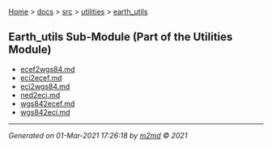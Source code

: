 [Home](../../../index.md) > [docs](../../../docs_index.md) > [src](../../src_index.md) > [utilities](../utilities_index.md) > [earth_utils](earth_utils_index.md)  

## Earth_utils Sub-Module (Part of the Utilities Module)

- [ecef2wgs84.md](ecef2wgs84.md)
- [eci2ecef.md](eci2ecef.md)
- [eci2wgs84.md](eci2wgs84.md)
- [ned2eci.md](ned2eci.md)
- [wgs842ecef.md](wgs842ecef.md)
- [wgs842eci.md](wgs842eci.md)

***

*Generated on 01-Mar-2021 17:26:18 by [m2md](https://github.com/crgnam-research/m2md) © 2021*